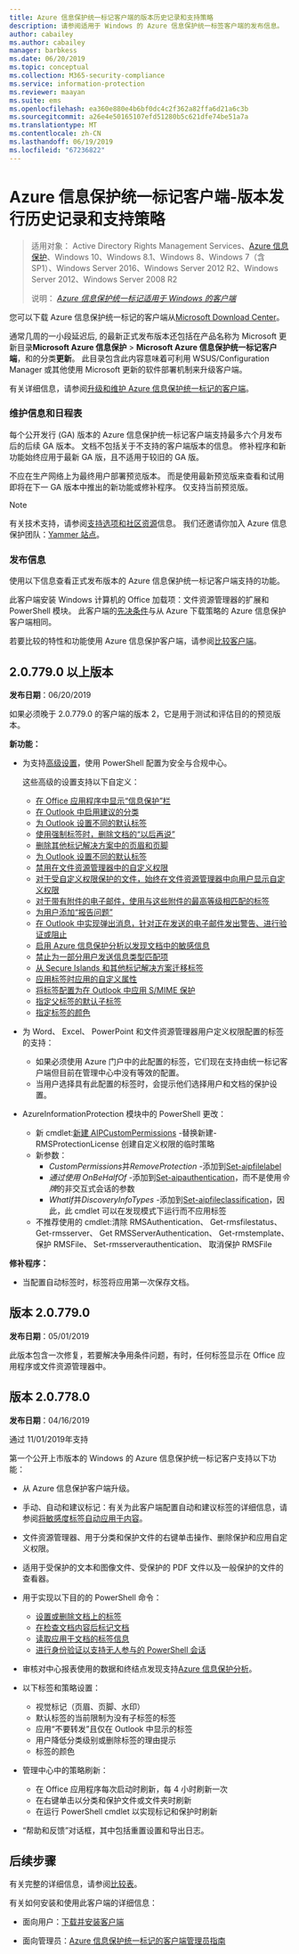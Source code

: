```yaml
---
title: Azure 信息保护统一标记客户端的版本历史记录和支持策略
description: 请参阅适用于 Windows 的 Azure 信息保护统一标签客户端的发布信息。
author: cabailey
ms.author: cabailey
manager: barbkess
ms.date: 06/20/2019
ms.topic: conceptual
ms.collection: M365-security-compliance
ms.service: information-protection
ms.reviewer: maayan
ms.suite: ems
ms.openlocfilehash: ea360e880e4b6bf0dc4c2f362a82ffa6d21a6c3b
ms.sourcegitcommit: a26e4e50165107efd51280b5c621dfe74be51a7a
ms.translationtype: MT
ms.contentlocale: zh-CN
ms.lasthandoff: 06/19/2019
ms.locfileid: "67236822"
---
```

# <a name="azure-information-protection-unified-labeling-client---version-release-history-and-support-policy"></a>Azure 信息保护统一标记客户端-版本发行历史记录和支持策略

>适用对象：  Active Directory Rights Management Services、[Azure 信息保护](https://azure.microsoft.com/pricing/details/information-protection)、Windows 10、Windows 8.1、Windows 8、Windows 7（含 SP1）、Windows Server 2016、Windows Server 2012 R2、Windows Server 2012、Windows Server 2008 R2
>
> 说明： *[Azure 信息保护统一标记适用于 Windows 的客户端](../faqs.md#whats-the-difference-between-the-azure-information-protection-client-and-the-azure-information-protection-unified-labeling-client)*


您可以下载 Azure 信息保护统一标记的客户端从[Microsoft Download Center](https://www.microsoft.com/en-us/download/details.aspx?id=53018)。

通常几周的一小段延迟后, 的最新正式发布版本还包括在产品名称为 Microsoft 更新目录**Microsoft Azure 信息保护** >  **Microsoft Azure 信息保护统一标记客户端**，和的分类**更新**。 此目录包含此内容意味着可利用 WSUS/Configuration Manager 或其他使用 Microsoft 更新的软件部署机制来升级客户端。

有关详细信息，请参阅[升级和维护 Azure 信息保护统一标记的客户端](clientv2-admin-guide.md#upgrading-and-maintaining-the-azure-information-protection-unified-labeling-client)。

### <a name="servicing-information-and-timelines"></a>维护信息和日程表

每个公开发行 (GA) 版本的 Azure 信息保护统一标记客户端支持最多六个月发布后的后续 GA 版本。 文档不包括关于不支持的客户端版本的信息。 修补程序和新功能始终应用于最新 GA 版，且不适用于较旧的 GA 版。

不应在生产网络上为最终用户部署预览版本。 而是使用最新预览版来查看和试用即将在下一 GA 版本中推出的新功能或修补程序。 仅支持当前预览版。

> [!NOTE]
> 有关技术支持，请参阅[支持选项和社区资源](../information-support.md#support-options-and-community-resources)信息。 我们还邀请你加入 Azure 信息保护团队：[Yammer 站点](https://www.yammer.com/askipteam/)。

### <a name="release-information"></a>发布信息

使用以下信息查看正式发布版本的 Azure 信息保护统一标记客户端支持的功能。

此客户端安装 Windows 计算机的 Office 加载项：文件资源管理器的扩展和 PowerShell 模块。 此客户端的[先决条件](../requirements.md)与从 Azure 下载策略的 Azure 信息保护客户端相同。

若要比较的特性和功能使用 Azure 信息保护客户端，请参阅[比较客户端](use-client.md#compare-the-clients)。

## <a name="versions-later-than-207790"></a>2\.0.779.0 以上版本

**发布日期**：06/20/2019

如果必须晚于 2.0.779.0 的客户端的版本 2，它是用于测试和评估目的的预览版本。 

**新功能：**

- 为支持[高级设置](clientv2-admin-guide-customizations.md#how-to-configure-advanced-settings-for-the-client-by-using-office-365-security--compliance-center-powershell)，使用 PowerShell 配置为安全与合规中心。
    
    这些高级的设置支持以下自定义：
     - [在 Office 应用程序中显示“信息保护”栏](clientv2-admin-guide-customizations.md#display-the-information-protection-bar-in-office-apps)
    - [在 Outlook 中启用建议的分类](clientv2-admin-guide-customizations.md#enable-recommended-classification-in-outlook)
    - [为 Outlook 设置不同的默认标签](clientv2-admin-guide-customizations.md#set-a-different-default-label-for-outlook)
    - [使用强制标签时，删除文档的“以后再说”](clientv2-admin-guide-customizations.md#remove-not-now-for-documents-when-you-use-mandatory-labeling)
    - [删除其他标记解决方案中的页眉和页脚](clientv2-admin-guide-customizations.md#remove-headers-and-footers-from-other-labeling-solutions)
    - [为 Outlook 设置不同的默认标签](clientv2-admin-guide-customizations.md#set-a-different-default-label-for-outlook)
    - [禁用在文件资源管理器中的自定义权限](clientv2-admin-guide-customizations.md#disable-custom-permissions-in-file-explorer)
    - [对于受自定义权限保护的文件，始终在文件资源管理器中向用户显示自定义权限](clientv2-admin-guide-customizations.md#for-files-protected-with-custom-permissions-always-display-custom-permissions-to-users-in-file-explorer)
    - [对于带有附件的电子邮件，使用与这些附件的最高等级相匹配的标签](clientv2-admin-guide-customizations.md#for-email-messages-with-attachments-apply-a-label-that-matches-the-highest-classification-of-those-attachments)
    - [为用户添加“报告问题”](clientv2-admin-guide-customizations.md#add-report-an-issue-for-users)
    - [在 Outlook 中实现弹出消息，针对正在发送的电子邮件发出警告、进行验证或阻止](clientv2-admin-guide-customizations.md#implement-pop-up-messages-in-outlook-that-warn-justify-or-block-emails-being-sent)
    - [启用 Azure 信息保护分析以发现文档中的敏感信息](clientv2-admin-guide-customizations.md#enable-azure-information-protection-analytics-to-discover-sensitive-information-in-documents)
    - [禁止为一部分用户发送信息类型匹配项](clientv2-admin-guide-customizations.md#disable-sending-information-type-matches-for-a-subset-of-users)
    - [从 Secure Islands 和其他标记解决方案迁移标签](clientv2-admin-guide-customizations.md#migrate-labels-from-secure-islands-and-other-labeling-solutions)
    - [应用标签时应用的自定义属性](clientv2-admin-guide-customizations.md#apply-a-custom-property-when-a-label-is-applied)
    - [将标签配置为在 Outlook 中应用 S/MIME 保护](clientv2-admin-guide-customizations.md#configure-a-label-to-apply-smime-protection-in-outlook)
    - [指定父标签的默认子标签](clientv2-admin-guide-customizations.md#specify-a-default-sublabel-for-a-parent-label)
    - [指定标签的颜色](clientv2-admin-guide-customizations.md#specify-a-color-for-the-label)

- 为 Word、 Excel、 PowerPoint 和文件资源管理器用户定义权限配置的标签的支持：
    - 如果必须使用 Azure 门户中的此配置的标签，它们现在支持由统一标记客户端但目前在管理中心中没有等效的配置。
    - 当用户选择具有此配置的标签时，会提示他们选择用户和文档的保护设置。

- AzureInformationProtection 模块中的 PowerShell 更改：
    - 新 cmdlet:[新建 AIPCustomPermissions](/powershell/module/azureinformationprotection/New-AIPCustomPermissions) -替换新建-RMSProtectionLicense 创建自定义权限的临时策略
    - 新参数：
        -  *CustomPermissions*并*RemoveProtection* -添加到[Set-aipfilelabel](/powershell/module/azureinformationprotection/Set-AIPFileLabel)
        -  *通过使用 OnBeHalfOf* -添加到[Set-aipauthentication](/powershell/module/azureinformationprotection/set-aipauthentication)，而不是使用*令牌*的非交互式会话的参数
        -  *WhatIf*并*DiscoveryInfoTypes* -添加到[Set-aipfileclassification](/powershell/module/azureinformationprotection/set-aipfileclassification)，因此，此 cmdlet 可以在发现模式下运行而不应用标签
    - 不推荐使用的 cmdlet:清除 RMSAuthentication、 Get-rmsfilestatus、 Get-rmsserver、 Get RMSServerAuthentication、 Get-rmstemplate、 保护 RMSFile、 Set-rmsserverauthentication、 取消保护 RMSFile


**修补程序：**

- 当配置自动标签时，标签将应用第一次保存文档。

## <a name="version-207790"></a>版本 2.0.779.0

**发布日期**：05/01/2019

此版本包含一次修复，若要解决争用条件问题，有时，任何标签显示在 Office 应用程序或文件资源管理器中。

## <a name="version-207780"></a>版本 2.0.778.0

**发布日期**：04/16/2019

通过 11/01/2019年支持

第一个公开上市版本的 Windows 的 Azure 信息保护统一标记客户支持以下功能： 

- 从 Azure 信息保护客户端升级。

- 手动、自动和建议标记：有关为此客户端配置自动和建议标签的详细信息，请参阅[将敏感度标签自动应用于内容](/Office365/SecurityCompliance/apply_sensitivity_label_automatically)。

- 文件资源管理器、用于分类和保护文件的右键单击操作、删除保护和应用自定义权限。

- 适用于受保护的文本和图像文件、受保护的 PDF 文件以及一般保护的文件的查看器。

- 用于实现以下目的的 PowerShell 命令：
    - [设置或删除文档上的标签](/powershell/module/azureinformationprotection/set-aipfilelabel)
    - [在检查文档内容后标记文档](/powershell/module/azureinformationprotection/set-aipfileclassification)
    - [读取应用于文档的标签信息](/powershell/module/azureinformationprotection/get-aipfilestatus)
    - [进行身份验证以支持无人参与的 PowerShell 会话](/powershell/module/azureinformationprotection/set-aipauthentication)

- 审核对中心报表使用的数据和终结点发现支持[Azure 信息保护分析](../reports-aip.md)。

- 以下标签和策略设置：
    - 视觉标记（页眉、页脚、水印）
    - 默认标签的当前限制为没有子标签的标签
    - 应用“不要转发”且仅在 Outlook 中显示的标签
    - 用户降低分类级别或删除标签的理由提示
    - 标签的颜色

- 管理中心中的策略刷新：
    - 在 Office 应用程序每次启动时刷新，每 4 小时刷新一次
    - 在右键单击以分类和保护文件或文件夹时刷新
    - 在运行 PowerShell cmdlet 以实现标记和保护时刷新

- “帮助和反馈”对话框，其中包括重置设置和导出日志。


## <a name="next-steps"></a>后续步骤

有关完整的详细信息，请参阅[比较表](use-client.md#compare-the-clients)。

有关如何安装和使用此客户端的详细信息： 

- 面向用户：[下载并安装客户端](install-unifiedlabelingclient-app.md)

- 面向管理员：[Azure 信息保护统一标记的客户端管理员指南](clientv2-admin-guide.md)

